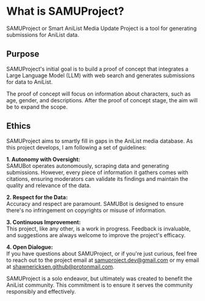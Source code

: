 # What is SAMUProject?
SAMUProject or Smart AniList Media Update Project is a tool for generating submissions for AniList data.

## Purpose
SAMUProject's initial goal is to build a proof of concept that integrates a Large Language Model (LLM) with web search and generates submissions for data to AniList.

The proof of concept will focus on information about characters, such as age, gender, and descriptions. After the proof of concept stage, the aim will be to expand the scope.

## Ethics
SAMUProject aims to smartly fill in gaps in the AniList media database. As this project develops, I am following a set of guidelines:

**1. Autonomy with Oversight:**  
SAMUBot operates autonomously, scraping data and generating submissions. However, every piece of information it gathers comes with citations, ensuring moderators can validate its findings and maintain the quality and relevance of the data.

**2. Respect for the Data:**  
Accuracy and respect are paramount. SAMUBot is designed to ensure there's no infringement on copyrights or misuse of information.

**3. Continuous Improvement:**  
This project, like any other, is a work in progress. Feedback is invaluable, and suggestions are always welcome to improve the project's efficacy.

**4. Open Dialogue:**  
If you have questions about SAMUProject, or if you're just curious, feel free to reach out to the project email at [samuproject.dev@gmail.com](mailto:samuproject.dev@gmail.com) or my email at [shawnericksen.github@protonmail.com](mailto:shawnericksen.github@protonmail.com).

SAMUProject is a solo endeavor, but ultimately was created to benefit the AniList community. This commitment is to ensure it serves the community responsibly and effectively.